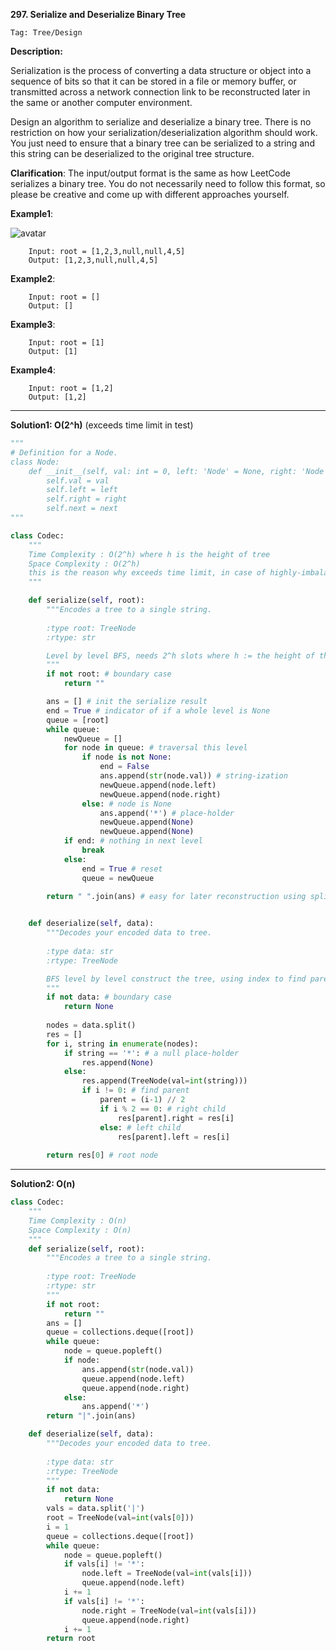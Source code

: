 **297. Serialize and Deserialize Binary Tree**

```Tag: Tree/Design```

**Description:**

Serialization is the process of converting a data structure or object into a sequence of bits so that it can be stored in a file or memory buffer, or transmitted across a network connection link to be reconstructed later in the same or another computer environment.

Design an algorithm to serialize and deserialize a binary tree. There is no restriction on how your serialization/deserialization algorithm should work. You just need to ensure that a binary tree can be serialized to a string and this string can be deserialized to the original tree structure.

**Clarification**: The input/output format is the same as how LeetCode serializes a binary tree. You do not necessarily need to follow this format, so please be creative and come up with different approaches yourself.



**Example1**:

![avatar](Fig/297-E1.jpeg)

        Input: root = [1,2,3,null,null,4,5]
        Output: [1,2,3,null,null,4,5]

**Example2**:

        Input: root = []
        Output: []

**Example3**:

        Input: root = [1]
        Output: [1]

**Example4**:

        Input: root = [1,2]
        Output: [1,2]

-----------

**Solution1: O(2^h)** (exceeds time limit in test)

```python
"""
# Definition for a Node.
class Node:
    def __init__(self, val: int = 0, left: 'Node' = None, right: 'Node' = None, next: 'Node' = None):
        self.val = val
        self.left = left
        self.right = right
        self.next = next
"""

class Codec:
    """
    Time Complexity : O(2^h) where h is the height of tree
    Space Complexity : O(2^h)
    this is the reason why exceeds time limit, in case of highly-imbalanced linked-list-like tree
    """ 

    def serialize(self, root):
        """Encodes a tree to a single string.
        
        :type root: TreeNode
        :rtype: str

        Level by level BFS, needs 2^h slots where h := the height of the tree
        """
        if not root: # boundary case
            return ""

        ans = [] # init the serialize result
        end = True # indicator of if a whole level is None
        queue = [root]
        while queue:
            newQueue = []
            for node in queue: # traversal this level
                if node is not None:
                    end = False
                    ans.append(str(node.val)) # string-ization
                    newQueue.append(node.left)
                    newQueue.append(node.right)
                else: # node is None
                    ans.append('*') # place-holder
                    newQueue.append(None)
                    newQueue.append(None)
            if end: # nothing in next level
                break
            else:
                end = True # reset
                queue = newQueue
        
        return " ".join(ans) # easy for later reconstruction using split()


    def deserialize(self, data):
        """Decodes your encoded data to tree.
        
        :type data: str
        :rtype: TreeNode

        BFS level by level construct the tree, using index to find parent
        """
        if not data: # boundary case
            return None
        
        nodes = data.split()
        res = []
        for i, string in enumerate(nodes):
            if string == '*': # a null place-holder
                res.append(None)
            else:
                res.append(TreeNode(val=int(string)))
                if i != 0: # find parent
                    parent = (i-1) // 2
                    if i % 2 == 0: # right child
                        res[parent].right = res[i]
                    else: # left child
                        res[parent].left = res[i]
                        
        return res[0] # root node  
```

-----------

**Solution2: O(n)**

```python
class Codec:
    """
    Time Complexity : O(n)
    Space Complexity : O(n)
    """
    def serialize(self, root):
        """Encodes a tree to a single string.
        
        :type root: TreeNode
        :rtype: str
        """
        if not root:
            return ""
        ans = []
        queue = collections.deque([root])
        while queue:
            node = queue.popleft()
            if node:
                ans.append(str(node.val))
                queue.append(node.left)
                queue.append(node.right)
            else:
                ans.append('*')
        return "|".join(ans)

    def deserialize(self, data):
        """Decodes your encoded data to tree.
        
        :type data: str
        :rtype: TreeNode
        """
        if not data:
            return None
        vals = data.split('|')
        root = TreeNode(val=int(vals[0]))
        i = 1
        queue = collections.deque([root])
        while queue:
            node = queue.popleft()
            if vals[i] != '*':
                node.left = TreeNode(val=int(vals[i]))
                queue.append(node.left)
            i += 1
            if vals[i] != '*':
                node.right = TreeNode(val=int(vals[i]))
                queue.append(node.right)
            i += 1
        return root
```
